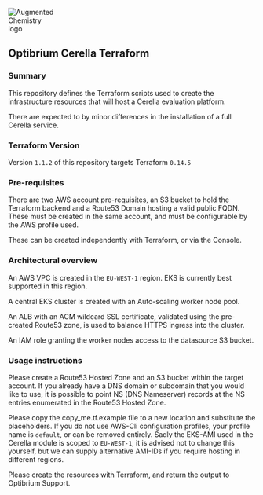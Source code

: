 <img
  src="http://optibrium.com/wp-content/uploads/2022/09/AugChem-Portrait-logosm.jpg"
  alt="Augmented Chemistry logo"
  title="Augmented Chemistry logo"
  style="display: inline-block; margin: 0 auto; max-width: 100px">

## Optibrium Cerella Terraform

### Summary

This repository defines the Terraform scripts used to create the infrastructure resources that will host a Cerella evaluation platform.

There are expected to by minor differences in the installation of a full Cerella service.

### Terraform Version

Version `1.1.2` of this repository targets Terraform `0.14.5`

### Pre-requisites

There are two AWS account pre-requisites, an S3 bucket to hold the Terraform backend and a Route53 Domain hosting a valid public FQDN. These must be created in the same account, and must be configurable by the AWS profile used.

These can be created independently with Terraform, or via the Console.

### Architectural overview

An AWS VPC is created in the `EU-WEST-1` region. EKS is currently best supported in this region.

A central EKS cluster is created with an Auto-scaling worker node pool.

An ALB with an ACM wildcard SSL certificate, validated using the pre-created Route53 zone, is used to balance HTTPS ingress into the cluster.

An IAM role granting the worker nodes access to the datasource S3 bucket.

### Usage instructions

Please create a Route53 Hosted Zone and an S3 bucket within the target account. If you already have a DNS domain or subdomain that you would like to use, it is possible to point NS (DNS Nameserver) records at the NS entries enumerated in the Route53 Hosted Zone.

Please copy the copy_me.tf.example file to a new location and substitute the placeholders. If you do not use AWS-Cli configuration profiles, your profile name is `default`, or can be removed entirely. Sadly the EKS-AMI used in the Cerella module is scoped to `EU-WEST-1`, it is advised not to change this yourself, but we can supply alternative AMI-IDs if you require hosting in different regions.

Please create the resources with Terraform, and return the output to Optibrium Support.
